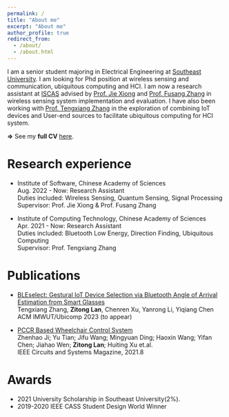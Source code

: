 ```yaml
---
permalink: /
title: "About me"
excerpt: "About me"
author_profile: true
redirect_from: 
  - /about/
  - /about.html
---
```


I am a senior student majoring in Electrical Engineering at [Southeast University](https://www.seu.edu.cn/). I am looking for Phd position at wireless sensing and communication, ubiquitous computing and HCI. I am now a research assistant at [ISCAS](http://english.is.cas.cn/) advised by [Prof. Jie Xiong](https://people.cs.umass.edu/~jxiong/) and [Prof. Fusang Zhang](https://people.ucas.edu.cn/~zhangfusang?language=en) in wireless sensing system implementation and evaluation. I have also been working with [Prof. Tengxiang Zhang](https://txzhang.info/) in the exploration of combining IoT devices and User-end sources to facilitate ubiquitous computing for HCI system. 

**$\Rightarrow$** See my **full CV** [here](http://zitonglan.github.io/files/cv_zitonglan.pdf).

Research experience
======
* Institute of Software, Chinese Academy of Sciences<br>
  Aug. 2022 - Now: Research Assistant<br>
  Duties included: Wireless Sensing, Quantum Sensing, Signal Processing<br>
  Supervisor: Prof. Jie Xiong & Prof. Fusang Zhang

* Institute of Computing Technology, Chinese Academy of Sciences<br>
  Apr. 2021 - Now: Research Assistant<br>
  Duties included: Bluetooth Low Energy, Direction Finding, Ubiquitous Computing<br>
  Supervisor: Prof. Tengxiang Zhang


Publications
======
* [BLEselect: Gestural IoT Device Selection via Bluetooth Angle of Arrival Estimation from Smart Glasses](http://zitonglan.github.io)<br>
  Tengxiang Zhang, **Zitong Lan**, Chenren Xu, Yanrong Li, Yiqiang Chen<br>
  ACM IMWUT/Ubicomp 2023 (to appear)

* [PCCR Based Wheelchair Control System](http://zitonglan.github.io/files/pccr.pdf)<br>
  Zhenhao Ji; Yu Tian; Jifu Wang; Mingyuan Ding; Haoxin Wang; Yifan Chen; Jiahao Wen; **Zitong Lan**; Huiting Xu et.al.<br> 
  IEEE Circuits and Systems Magazine, 2021.8

Awards
=====
* 2021 University Scholarship in Southeast University(2%).
* 2019-2020 IEEE CASS Student Design World Winner